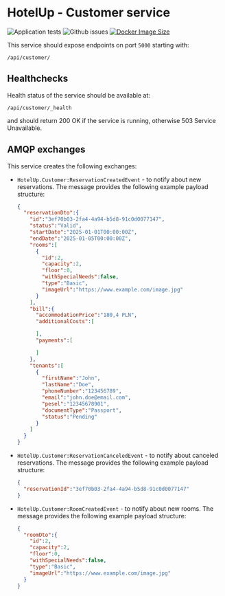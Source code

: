 # HotelUp - Customer service
![Application tests](https://github.com/Wiaz24/HotelUp.Customer/actions/workflows/tests.yml/badge.svg)
![Github issues](https://img.shields.io/github/issues/Wiaz24/HotelUp.Customer)
[![Docker Image Size](https://badgen.net/docker/size/wiaz/hotelup.customer?icon=docker&label=image%20size)](https://hub.docker.com/r/wiaz/hotelup.customer/)

This service should expose endpoints on port `5000` starting with:
```http
/api/customer/
```

## Healthchecks
Health status of the service should be available at:
```http
/api/customer/_health
```
and should return 200 OK if the service is running, otherwise 503 Service Unavailable.

## AMQP exchanges
This service creates the following exchanges:
- `HotelUp.Customer:ReservationCreatedEvent` - to notify about new reservations. The message provides the following example payload structure:
    ```json
    {
      "reservationDto":{
        "id":"3ef70b03-2fa4-4a94-b5d8-91c0d0077147",
        "status":"Valid",
        "startDate":"2025-01-01T00:00:00Z",
        "endDate":"2025-01-05T00:00:00Z",
        "rooms":[
          {
            "id":2,
            "capacity":2,
            "floor":0,
            "withSpecialNeeds":false,
            "type":"Basic",
            "imageUrl":"https://www.example.com/image.jpg"
          }
        ],
        "bill":{
          "accommodationPrice":"180,4 PLN",
          "additionalCosts":[
    
          ],
          "payments":[
    
          ]
        },
        "tenants":[
          {
            "firstName":"John",
            "lastName":"Doe",
            "phoneNumber":"123456789",
            "email":"john.doe@email.com",
            "pesel":"12345678901",
            "documentType":"Passport",
            "status":"Pending"
          }
        ]
      }
    }
    ```

- `HotelUp.Customer:ReservationCanceledEvent` - to notify about canceled reservations. The message provides the following example payload structure:
    ```json
    {
      "reservationId":"3ef70b03-2fa4-4a94-b5d8-91c0d0077147"
    }
    ```
  
- `HotelUp.Customer:RoomCreatedEvent` - to notify about new rooms. The message provides the following example payload structure:
    ```json
    {
      "roomDto":{
        "id":2,
        "capacity":2,
        "floor":0,
        "withSpecialNeeds":false,
        "type":"Basic",
        "imageUrl":"https://www.example.com/image.jpg"
      }
    }
    ```
